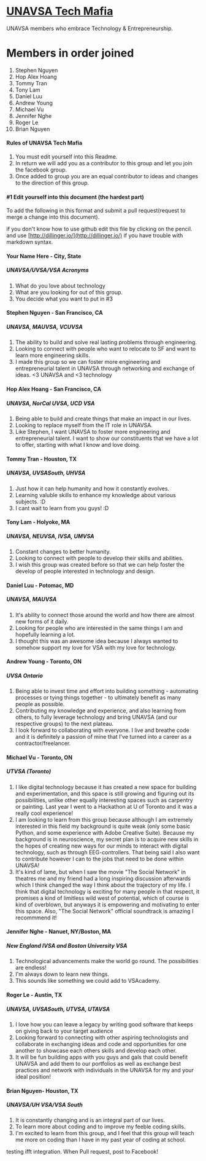 
# [UNAVSA Tech Mafia](https://www.facebook.com/groups/609480592500450/)
UNAVSA members who embrace Technology & Entrepreneurship.

Members in order joined
=======
1. Stephen Nguyen
2. Hop Alex Hoang
3. Tommy Tran
4. Tony Lam
5. Daniel Luu
6. Andrew Young
7. Michael Vu
8. Jennifer Nghe
9. Roger Le
10. Brian Nguyen

#### Rules of UNAVSA Tech Mafia

1. You must edit yourself into this Readme.
2. In return we will add you as a contributor to this group and let you join the facebook group.
3. Once added to group you are an equal contributor to ideas and changes to the direction of this group.

#### #1 Edit yourself into this document (the hardest part)
To add the following in this format and submit a pull request(request to merge a change into this document).

if you don't know how to use github edit this file by clicking on the pencil. and use [http://dillinger.io/](http://dillinger.io/) if you have trouble with markdown syntax.

#### Your Name Here - City, State
##### UNAVSA/UVSA/VSA Acronyms

  1. What do you love about technology
  2. What are you looking for out of this group.
  3. You decide what you want to put in #3

#### Stephen Nguyen - San Francisco, CA
##### UNAVSA, MAUVSA, VCUVSA

  1. The ability to build and solve real lasting problems through engineering.
  2. Looking to connect with people who want to relocate to SF and want to learn more engineering skills.
  3. I made this group so we can foster more engineering and entrepreneurial talent in UNAVSA through networking and exchange of ideas. <3 UNAVSA and <3 technology

#### Hop Alex Hoang - San Francisco, CA
##### UNAVSA, NorCal UVSA, UCD VSA

  1. Being able to build and create things that make an impact in our lives.
  2. Looking to replace myself from the IT role in UNAVSA.
  3. Like Stephen, I want UNAVSA to foster more engineering and entrepreneurial talent. I want to show our constituents that we have a lot to offer, starting with what I know and love doing.

#### Tommy Tran - Houston, TX
##### UNAVSA, UVSASouth, UHVSA

  1. Just how it can help humanity and how it constantly evolves.
  2. Learning valuble skills to enhance my knowledge about various subjects. :D
  3. I cant wait to learn from you guys! :D

#### Tony Lam - Holyoke, MA
##### UNAVSA, NEUVSA, IVSA, UMVSA

  1. Constant changes to better humanity.
  2. Looking to connect with people to develop their skills and abilities.
  3. I wish this group was created before so that we can help foster the develop of people interested in technology and design.
  

#### Daniel Luu - Potomac, MD
##### UNAVSA, MAUVSA

  1. It's ability to connect those around the world and how there are almost new forms of it daily.
  2. Looking for people who are interested in the same things I am and hopefully learning a lot.
  3. I thought this was an awesome idea because I always wanted to somehow support my love for VSA with my love for technology.

#### Andrew Young - Toronto, ON
##### UVSA Ontario

  1. Being able to invest time and effort into building something - automating processes or tying things together - to ultimately benefit as many people as possible.
  2. Contributing my knowledge and experience, and also learning from others, to fully leverage technology and bring UNAVSA (and our respective groups) to the next plateau.
  3. I look forward to collaborating with everyone. I live and breathe code and it is definitely a passion of mine that I've turned into a career as a contractor/freelancer.

#### Michael Vu - Toronto, ON
##### UTVSA (Toronto)

  1. I like digital technology because it has created a new space for building and experimentation, and this space is still growing and figuring out its possibilities, unlike other equally interesting spaces such as carpentry or painting. Last year I went to a Hackathon at U of Toronto and it was a really cool experience!
  2. I am looking to learn from this group because although I am extremely interested in this field my background is quite weak (only some basic Python, and some experience with Adobe Creative Suite). Because my background is in neuroscience, my secret plan is to acquire new skills in the hopes of creating new ways for our minds to interact with digital technology, such as through EEG-controllers. That being said I also want to contribute however I can to the jobs that need to be done within UNAVSA!
  3. It's kind of lame, but when I saw the movie "The Social Network" in theatres me and my friend had a long inspiring discussion afterwards which I think changed the way I think about the trajectory of my life. I think that digital technology is exciting for many people in that respect, it promises a kind of limitless wild west of potential, which of course is kind of overblown, but anyways it is empowering and motivating to enter this space. Also, "The Social Network" official soundtrack is amazing I recommmend it!
  
#### Jennifer Nghe - Nanuet, NY/Boston, MA
##### New England IVSA and Boston University VSA

   1. Technological advancements make the world go round. The possibilities are endless!
   2. I'm always down to learn new things.
   3. This sounds like something we could add to VSAcademy.

#### Roger Le - Austin, TX
##### UNAVSA, UVSASouth, UTVSA, UTAVSA
   1. I love how you can leave a legacy by writing good software that keeps on giving back to your target audience
   2. Looking forward to connecting with other aspiring technologists and collaborate in exchanging ideas and code and opportunities for one another to showcase each others skills and develop each other.
   3. It will be fun building apps with you guys and gals that could benefit UNAVSA and add them to our portfolios as well as exchange best practices and network with individuals in the UNAVSA for my and your ideal position!


#### Brian Nguyen- Houston, TX
##### UNAVSA/UH VSA/VSA South

  1. It is constantly changing and is an integral part of our lives.
  2. To learn more about coding and to improve my feeble coding skills.
  3. I'm excited to learn from this group, and I feel that this group will teach me more on coding than I have in my past year of coding at school.

testing ifft integration. When Pull request, post to Facebook!
